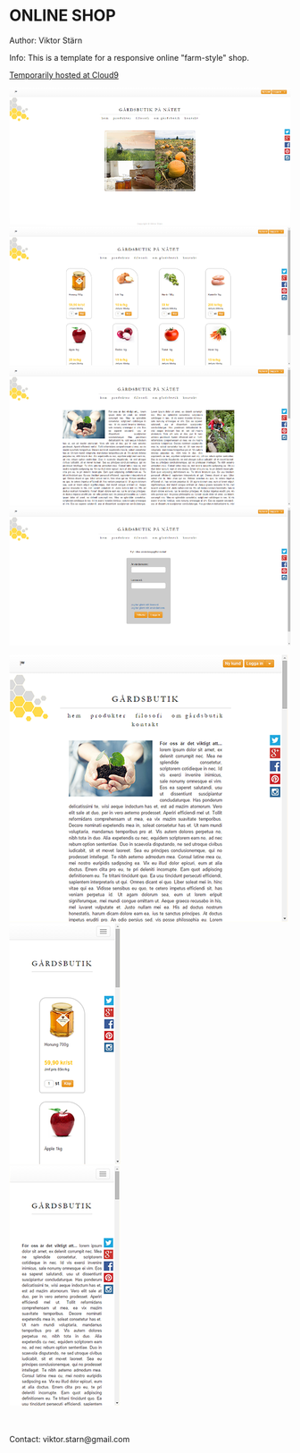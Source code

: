 ONLINE SHOP
===========

Author: Viktor Stärn

Info: This is a template for a responsive online "farm-style" shop.

[Temporarily hosted at Cloud9](https://online-shop-viktorstarn.c9users.io/index.html) <br />

![Screenshot 1](/screenshot1.png?raw=true "Screenshot 1") <br />
![Screenshot 2](/screenshot2.png?raw=true "Screenshot 2") <br />
![Screenshot 3](/screenshot3.png?raw=true "Screenshot 3") <br />
![Screenshot 4](/screenshot4.png?raw=true "Screenshot 4") <br />

![Screenshot 6](/screenshot6.png?raw=true "Screenshot 6") <br />
![Screenshot 7](/screenshot7.png?raw=true "Screenshot 7") <br />
![Screenshot 8](/screenshot8.png?raw=true "Screenshot 8") <br />

<br />
<br />
Contact: viktor.starn@gmail.com
